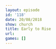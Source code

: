 ```yaml
---
layout: episode
id: '118'
date: 20/08/2018
show: church
title: Early to Rise
url: 
games: []
---
```

